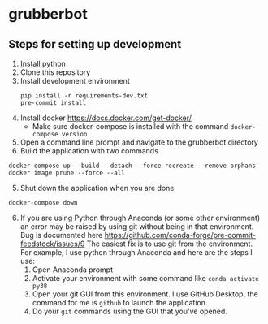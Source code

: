 # grubberbot
## Steps for setting up development
1. Install python
2. Clone this repository
3. Install development environment
    ```
    pip install -r requirements-dev.txt
    pre-commit install
    ```
2. Install docker https://docs.docker.com/get-docker/
   - Make sure docker-compose is installed with the command `docker-compose version`
3. Open a command line prompt and navigate to the grubberbot directory
4. Build the application with two commands
```
docker-compose up --build --detach --force-recreate --remove-orphans
docker image prune --force --all
```
5. Shut down the application when you are done
```
docker-compose down
```
6. If you are using Python through Anaconda (or some other environment) an error may be raised by using git without being in that environment.  Bug is documented here https://github.com/conda-forge/pre-commit-feedstock/issues/9 The easiest fix is to use git from the environment.  For example, I use python through Anaconda and here are the steps I use:
   1. Open Anaconda prompt
   2. Activate your environment with some command like `conda activate py38`
   3. Open your git GUI from this environment.  I use GitHub Desktop, the command for me is `github` to launch the application.
   4. Do your `git` commands using the GUI that you've opened.
